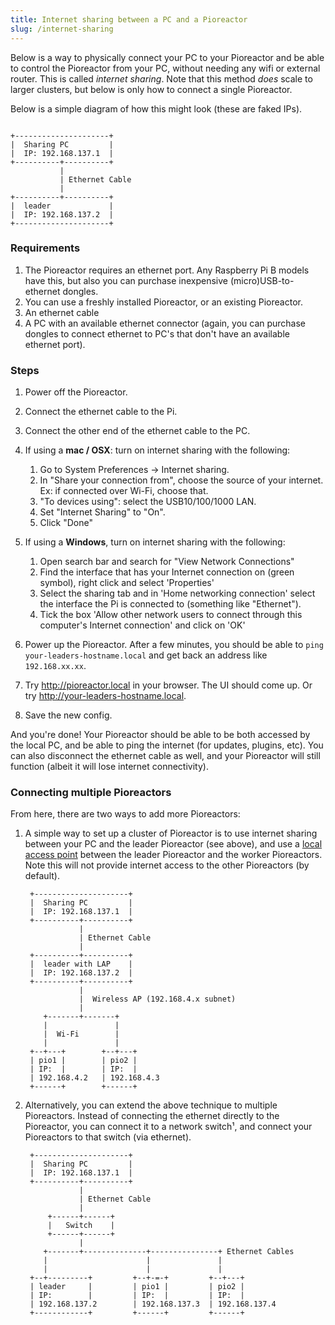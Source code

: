 ```yaml
---
title: Internet sharing between a PC and a Pioreactor
slug: /internet-sharing
---
```


Below is a way to physically connect your PC to your Pioreactor and be able to control the Pioreactor from your PC, without needing any wifi or external router. This is called _internet sharing_. Note that this method _does_ scale to larger clusters, but below is only how to connect a single Pioreactor.


Below is a simple diagram of how this might look (these are faked IPs).
```

+---------------------+
|  Sharing PC         |
|  IP: 192.168.137.1  |
+----------+----------+
           |
           | Ethernet Cable
           |
+----------+----------+
|  leader             |
|  IP: 192.168.137.2  |
+---------------------+

```

### Requirements

1. The Pioreactor requires an ethernet port. Any Raspberry Pi B models have this, but also you can purchase inexpensive (micro)USB-to-ethernet dongles.
2. You can use a freshly installed Pioreactor, or an existing Pioreactor.
2. An ethernet cable
3. A PC with an available ethernet connector (again, you can purchase dongles to connect ethernet to PC's that don't have an available ethernet port).

### Steps

1. Power off the Pioreactor.
2. Connect the ethernet cable to the Pi.
3. Connect the other end of the ethernet cable to the PC.
4. If using a **mac / OSX**: turn on internet sharing with the following:
    1. Go to System Preferences -> Internet sharing.
     2. In "Share your connection from", choose the source of your internet. Ex: if connected over Wi-Fi, choose that.
     3. "To devices using": select the USB10/100/1000 LAN.
     4. Set "Internet Sharing" to "On".
     5. Click "Done"

5. If using a **Windows**,  turn on internet sharing with the following:
    1. Open search bar and search for "View Network Connections"
    2. Find the interface that has your Internet connection on (green symbol), right click and select 'Properties'
    3. Select the sharing tab and in 'Home networking connection' select the interface the Pi is connected to (something like "Ethernet").
    4. Tick the box 'Allow other network users to connect through this computer's Internet connection' and click on 'OK'
6. Power up the Pioreactor. After a few minutes, you should be able to `ping your-leaders-hostname.local` and get back an address like `192.168.xx.xx`.
7. Try http://pioreactor.local in your browser. The UI should come up. Or try http://your-leaders-hostname.local.
9. Save the new config.


And you're done! Your Pioreactor should be able to be both accessed by the local PC, and be able to ping the internet (for updates, plugins, etc). You can also disconnect the ethernet cable as well, and your Pioreactor will still function (albeit it will lose internet connectivity).


### Connecting multiple Pioreactors

From here, there are two ways to add more Pioreactors:

1. A simple way to set up a cluster of Pioreactor is to use internet sharing between your PC and the leader Pioreactor (see above), and use a [local access point](/user-guide/local-access-point) between the leader Pioreactor and the worker Pioreactors. Note this will not provide internet access to the other Pioreactors (by default).
   ```
    +---------------------+
    |  Sharing PC         |
    |  IP: 192.168.137.1  |
    +----------+----------+
               |
               | Ethernet Cable
               |
    +----------+----------+
    |  leader with LAP    |
    |  IP: 192.168.137.2  |
    +----------+----------+
               |
               |  Wireless AP (192.168.4.x subnet)
               |
       +-------+-------+
       |               |
       |  Wi-Fi        |
       |               |
    +--+---+        +--+---+
    | pio1 |        | pio2 |
    | IP:  |        | IP:  |
    | 192.168.4.2   | 192.168.4.3
    +------+        +------+
   ```


2. Alternatively, you can extend the above technique to multiple Pioreactors. Instead of connecting the ethernet directly to the Pioreactor, you can connect it to a network switch¹, and connect your Pioreactors to that switch (via ethernet).

   ```
    +---------------------+
    |  Sharing PC         |
    |  IP: 192.168.137.1  |
    +----------+----------+
               |
               | Ethernet Cable
               |
        +------+------+
        |   Switch    |
        +------+------+
               |
       +-------+--------------+---------------+ Ethernet Cables
       |                      |               |
       |                      |               |
    +--+---------+         +--+-=-+         +--+---+
    | leader     |         | pio1 |         | pio2 |
    | IP:        |         | IP:  |         | IP:  |
    | 192.168.137.2        | 192.168.137.3  | 192.168.137.4
    +------------+         +------+         +------+
   ```

